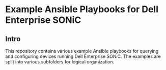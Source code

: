 # Example Ansible Playbooks for Dell Enterprise SONiC

## Intro

This repository contains various example Ansible playbooks for querying and configuring devices running Dell Enterprise SONiC. The examples are split into various subfolders for logical organization.

